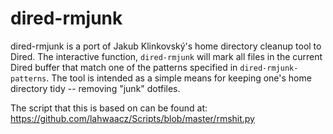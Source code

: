 # dired-rmjunk

dired-rmjunk is a port of Jakub Klinkovský's home directory cleanup tool to
Dired. The interactive function, `dired-rmjunk` will mark all files in the
current Dired buffer that match one of the patterns specified in
`dired-rmjunk-patterns`. The tool is intended as a simple means for keeping
one's home directory tidy -- removing "junk" dotfiles.

The script that this is based on can be found at:
<https://github.com/lahwaacz/Scripts/blob/master/rmshit.py>
